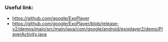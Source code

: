 
### Useful link:
- https://github.com/google/ExoPlayer
- https://github.com/google/ExoPlayer/blob/release-v2/demos/main/src/main/java/com/google/android/exoplayer2/demo/PlayerActivity.java